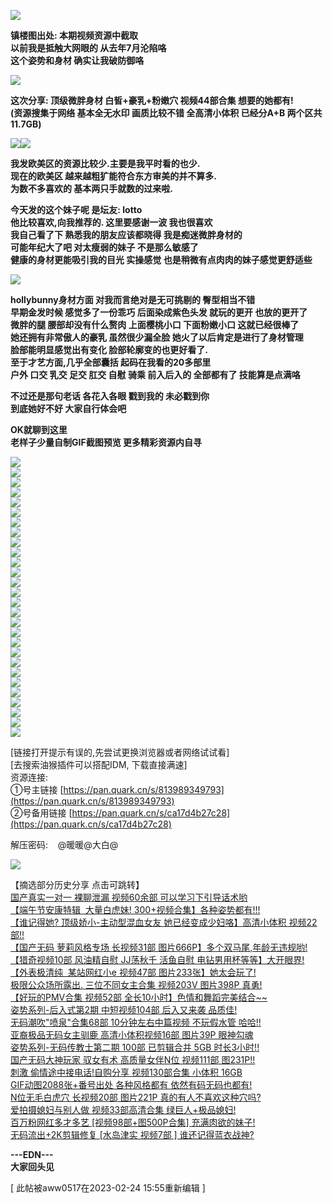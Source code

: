 ![](https://img.picel48.com/i/2023/01/26/lxq13p.jpg)

**镇楼图出处: 本期视频资源中截取**  
**以前我是抵触大网眼的 从去年7月沦陷咯**  
**这个姿势和身材 确实让我破防御咯**

![](https://img.picel48.com/i/2023/01/03/f9a0an.gif)

**这次分享: 顶级微胖身材 白皙+豪乳+粉嫩穴 视频44部合集 想要的她都有!**  
**(资源搜集于网络 基本全无水印 画质比较不错 全高清小体积 已经分A+B 两个区共11.7GB)**

![](https://img.picel48.com/i/2023/01/03/f9a0an.gif)![](https://img.picel48.com/i/2023/01/26/lxql1p.jpg)

**我发欧美区的资源比较少.主要是我平时看的也少.**  
**现在的欧美区 越来越粗犷能符合东方审美的并不算多.**  
**为数不多喜欢的 基本两只手就数的过来啦.**

**今天发的这个妹子呢 是坛友: lotto**  
**他比较喜欢,向我推荐的. 这里要感谢一波 我也很喜欢**  
**我自己看了下 熟悉我的朋友应该都晓得 我是痴迷微胖身材的**  
**可能年纪大了吧 对太瘦弱的妹子 不是那么敏感了**  
**健康的身材更能吸引我的目光 实操感觉 也是稍微有点肉肉的妹子感觉更舒适些**

![](https://img.picel48.com/i/2023/01/03/f9a0an.gif)

**hollybunny身材方面 对我而言绝对是无可挑剔的 臀型相当不错**  
**早期金发时候 感觉多了一份乖巧 后面染成紫色头发 就玩的更开 也放的更开了**  
**微胖的腿 腰部却没有什么赘肉 上面樱桃小口 下面粉嫩小口 这就已经很棒了**  
**她还拥有非常傲人的豪乳 虽然很少漏全脸 她火了以后肯定是进行了身材管理**  
**脸部能明显感觉出有变化 脸部轮廓变的也更好看了.**  
**至于才艺方面,几乎全部囊括 起码在我看的20多部里**  
**户外 口交 乳交 足交 肛交 自慰 骑乘 前入后入的 全部都有了 技能算是点满咯**

**不过还是那句老话 各花入各眼 戳到我的 未必戳到你**  
**到底她好不好 大家自行体会吧**

**OK就聊到这里**  
**老样子少量自制GIF截图预览 更多精彩资源内自寻**

![](https://img.picel48.com/i/2023/01/03/f9a0an.gif)  
![](https://img.picel48.com/i/2023/01/26/lx0j55.gif)  
![](https://img.picel48.com/i/2023/01/26/lx1y3d.gif)  
![](https://img.picel48.com/i/2023/01/26/lx2lhp.gif)  
![](https://img.picel48.com/i/2023/01/26/lx33l8.gif)  
![](https://img.picel48.com/i/2023/01/26/lx3wpj.gif)  
![](https://img.picel48.com/i/2023/01/26/lx4k5e.gif)  
![](https://img.picel48.com/i/2023/01/26/lx56fm.gif)  
![](https://img.picel48.com/i/2023/01/26/lx5vur.gif)  
![](https://img.picel48.com/i/2023/01/26/lx6gd2.gif)  
![](https://img.picel48.com/i/2023/01/26/lx6qwm.gif)  
![](https://img.picel48.com/i/2023/01/26/lx7vuv.gif)  
![](https://img.picel48.com/i/2023/01/26/lxh5j0.gif)  
![](https://img.picel48.com/i/2023/01/26/lxhszc.gif)  
![](https://img.picel48.com/i/2023/01/26/lxih00.gif)  
![](https://img.picel48.com/i/2023/01/26/lxiss4.gif)  
![](https://img.picel48.com/i/2023/01/26/lxjhtv.gif)  
![](https://img.picel48.com/i/2023/01/26/lxjuc1.gif)  
![](https://img.picel48.com/i/2023/01/26/lxkqtr.gif)  
![](https://img.picel48.com/i/2023/01/26/lxlfaw.gif)  
![](https://img.picel48.com/i/2023/01/26/lxlwq0.gif)  
![](https://img.picel48.com/i/2023/01/26/lxmii3.gif)  
![](https://img.picel48.com/i/2023/01/26/lxn0se.gif)  
![](https://img.picel48.com/i/2023/01/26/lxo0je.gif)  
![](https://img.picel48.com/i/2023/01/26/lxogv8.gif)  
![](https://img.picel48.com/i/2023/01/26/lxoyhj.gif)  
![](https://img.picel48.com/i/2023/01/26/lxppd5.gif)  
![](https://img.picel48.com/i/2023/01/03/f9a0an.gif)

\[链接打开提示有误的,先尝试更换浏览器或者网络试试看\]  
\[去搜索油猴插件可以搭配IDM, 下载直接满速\]  
资源连接:       
①号主链接 [https://pan.quark.cn/s/813989349793](https://pan.quark.cn/s/813989349793)  
②号备用链接 [https://pan.quark.cn/s/ca17d4b27c28](https://pan.quark.cn/s/ca17d4b27c28)

解压密码:    @暖暖@大白@

![](https://img.picel48.com/i/2023/01/03/f9a0an.gif)

【摘选部分历史分享 点击可跳转】  
[国产真实一对一 裸聊泄漏 视频60余部 可以学习下引导话术哟](https://pw.sbnc2p.xyz/2048/read.php?tid-9202980.html)  
[【端午节安康特辑  大量白虎妹! 300+视频合集】各种姿势都有!!!](https://pw.sbnc2p.xyz/2048/read.php?tid-9191692.html)  
[【谁记得她? 顶级娇小-主动型混血女友 她已经变成少妇咯】高清小体积 视频22部!!](https://pw.sbnc2p.xyz/2048/read.php?tid-9182117.html)  
[【国产无码 萝莉风格专场 长视频31部 图片666P】多个双马尾,年龄无违规哟!](https://pw.sbnc2p.xyz/2048/read.php?tid-9156665.html)  
[【猎奇视频10部 风油精自慰 JJ荡秋千 活鱼自慰 电钻男用杯等等】大开眼界!](https://pw.sbnc2p.xyz/2048/read.php?tid-9147235.html)  
[【外表极清纯  某站网红小e 视频47部 图片233张】她太会玩了!](https://pw.sbnc2p.xyz/2048/read.php?tid-9126339.html)  
[极限公众场所露出. 三位不同女主合集 视频203V 图片398P 真勇!](https://pw.sbnc2p.xyz/2048/read.php?tid-9106197.html)  
[【好玩的PMV合集 视频52部 全长10小时】色情和舞蹈完美结合~~](https://pw.sbnc2p.xyz/2048/read.php?tid-9097058.html)  
[姿势系列-后入式第2期 中短视频104部 后入又来袭 品质佳!](https://pw.sbnc2p.xyz/2048/read.php?tid-9051499.html)  
[无码潮吹"喷泉"合集68部 10分钟左右中篇视频 不玩假水管 哈哈!!](https://pw.sbnc2p.xyz/2048/read.php?tid-9011235.html)  
[亚裔极品无码女主驯鹿 高清小体积视频16部 图片39P 眼神勾魂](https://pw.sbnc2p.xyz/2048/read.php?tid-9000800.html)  
[姿势系列-无码传教士第二期 100部 已剪辑合并 5GB 时长3小时!!](https://pw.sbnc2p.xyz/2048/read.php?tid-8982643.html)  
[国产无码大神玩家 驭女有术 高质量女伴N位 视频111部 图231P!!](https://pw.sbnc2p.xyz/2048/read.php?tid-8976389.html)  
[刺激 偷情途中接电话!自购分享 视频130部合集 小体积 16GB](https://pw.sbnc2p.xyz/2048/read.php?tid-8959557.html)  
[GIF动图2088张+番号出处 各种风格都有 依然有码无码也都有!](https://pw.sbnc2p.xyz/2048/read.php?tid-8949915.html)  
[N位无毛白虎穴 长视频20部 图片221P 真的有人不喜欢这种穴吗?](https://pw.sbnc2p.xyz/2048/read.php?tid-8938739.html)  
[爱拍摄媳妇与别人做 视频33部高清合集 绿巨人+极品媳妇!](https://pw.sbnc2p.xyz/2048/read.php?tid-8913709.html)  
[百万粉网红多才多艺 \[视频98部+图500P合集\] 充满肉欲的妹子!](https://pw.sbnc2p.xyz/2048/read.php?tid-8900745.html)  
[无码流出+2K剪辑修复 \[水岛津实 视频7部 \] 谁还记得蓝衣战神?](https://pw.sbnc2p.xyz/2048/read.php?tid-8892057.html)

**\---EDN---  
大家回头见**

\[ 此帖被aww0517在2023-02-24 15:55重新编辑 \]